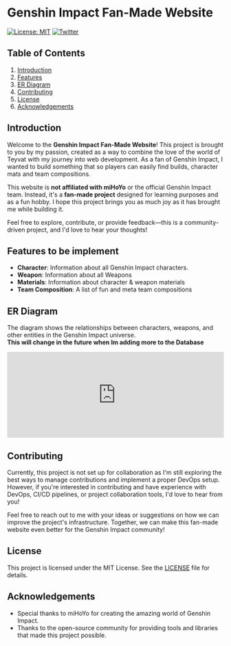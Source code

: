 # Genshin Impact Fan-Made Website
[![License: MIT](https://img.shields.io/badge/License-MIT-yellow.svg)](https://opensource.org/licenses/MIT)
[![Twitter](https://img.shields.io/twitter/follow/sindzhou.svg?style=social)](https://x.com/SindZhou)

## Table of Contents
1. [Introduction](#introduction)
2. [Features](#features)
3. [ER Diagram](#er-diagram)
4. [Contributing](#contributing)
5. [License](#license)
6. [Acknowledgements](#acknowledgements)

## Introduction
Welcome to the **Genshin Impact Fan-Made Website**! This project is brought to you by my passion, created as a way to combine the love of the world of Teyvat with my journey into web development. As a fan of Genshin Impact, I wanted to build something that so players can easily find builds, character mats and team compositions.

This website is **not affiliated with miHoYo** or the official Genshin Impact team. Instead, it's a **fan-made project** designed for learning purposes and as a fun hobby. I hope this project brings you as much joy as it has brought me while building it.

Feel free to explore, contribute, or provide feedback—this is a community-driven project, and I'd love to hear your thoughts!

## Features to be implement
- **Character**: Information about all Genshin Impact characters.
- **Weapon**: Information about all Weapons
- **Materials**: Information about character & weapon materials
- **Team Composition**: A list of fun and meta team compositions


## ER Diagram
The diagram shows the relationships between characters, weapons, and other entities in the Genshin Impact universe. 
<br>
**This will change in the future when Im adding more to the Database**
<iframe frameborder="0" style="width:100%;height:200px;" src="https://viewer.diagrams.net/?tags=%7B%7D&lightbox=1&highlight=0000ff&edit=_blank&layers=1&nav=1&title=Teyvat%20Bulletin.drawio&dark=auto#Uhttps%3A%2F%2Fdrive.google.com%2Fuc%3Fid%3D1HEwfE2gX_MKPQ8343GJew_mfGIX4UlEy%26export%3Ddownload">
</iframe>

## Contributing
Currently, this project is not set up for collaboration as I'm still exploring the best ways to manage contributions and implement a proper DevOps setup. However, if you're interested in contributing and have experience with DevOps, CI/CD pipelines, or project collaboration tools, I'd love to hear from you!

Feel free to reach out to me with your ideas or suggestions on how we can improve the project's infrastructure. Together, we can make this fan-made website even better for the Genshin Impact community!

## License
This project is licensed under the MIT License. See the [LICENSE](LICENSE) file for details.

## Acknowledgements
- Special thanks to miHoYo for creating the amazing world of Genshin Impact.
- Thanks to the open-source community for providing tools and libraries that made this project possible.